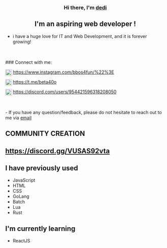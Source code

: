 <h3 align="center">
Hi there, I'm <a href="#" target="_blank" rel="noreferrer">dedi</a> 
</h3>

<h2 align="center">
I'm an aspiring web developer !
</h2> 

- i have a huge love for IT and Web Development, and it is forever growing!
</br>
</br>
###  Connect with me:


https://www.instagram.com/bbos4fun/%22%3E<img align="left" src="https://user-images.githubusercontent.com/100538163/170320022-39761c22-bd91-4fca-92f3-e91a202cdcd2.svg" alt="Kay1 Instagram" width="21px"/></a>

https://t.me/beta40o<img align="left" src="https://upload.wikimedia.org/wikipedia/commons/8/82/Telegram_logo.svg" alt="Kay1 Instagram" width="21px"/></a>

https://discord.com/users/954421596318208050<img align="left" src="https://user-images.githubusercontent.com/100538163/170320015-57999f20-c144-40fa-af46-6b1011601424.svg" alt="Kay1 Instagram" width="21px"/></a>

</br>
</br>
-  If you have any question/feedback, please do not hesitate to reach out to me via <a href="mailto: JemioloKryspin@Yahoo.Com">email</a>

##  COMMUNITY CREATION
##  https://discord.gg/VUSAS92vta

##  I have previously used
- JavaScript
- HTML
- CSS
- GoLang
- Batch
- Lua
- Rust


##  I'm currently learning

- ReactJS
